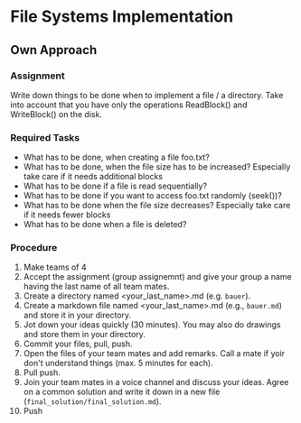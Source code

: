 # File Systems Implementation
## Own Approach

### Assignment
Write down things to be done when to implement a file / a directory.
Take into account that you have only the operations ReadBlock() and WriteBlock() on the disk.

### Required Tasks
- What has to be done, when creating a file foo.txt?
- What has to be done, when the file size has to be increased? Especially take care if it needs additional blocks
- What has to be done if a file is read sequentially?
- What has to be done if you want to access foo.txt randomly (seek())? 
- What has to be done when the file size decreases? Especially take care if it needs fewer blocks
- What has to be done when a file is deleted?

### Procedure
1. Make teams of 4
1. Accept the assignment (group assignemnt) and give your group a name having the last name of all team mates.
1. Create a directory named <your_last_name>.md (e.g. `bauer`).
1. Create a markdown file named <your_last_name>.md (e.g., `bauer.md`) and store it in your directory.
1. Jot down your ideas quickly (30 minutes). You may also do drawings and store them in your directory.
1. Commit your files, pull, push.
1. Open the files of your team mates and add remarks. Call a mate if yoir don't understand things (max. 5 minutes for each).
1. Pull push.
1. Join your team mates in a voice channel and discuss your ideas. Agree on a common solution and write it down in a new file (`final_solution/final_solution.md`).
1. Push
